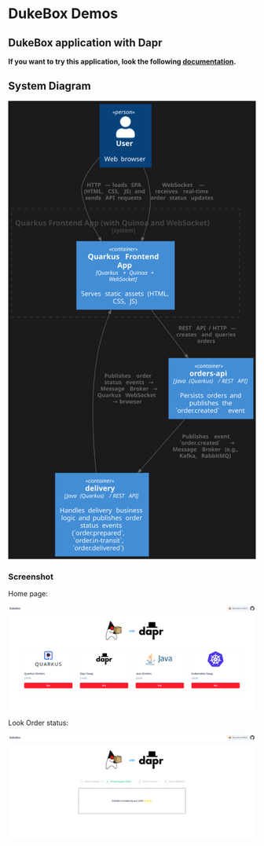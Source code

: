 # DukeBox Demos

## DukeBox application with Dapr

**If you want to try this application, look the following [documentation](/k8s/README.md).**
## System Diagram

![c4-diagram](c4-diagram.svg)

### Screenshot

Home page:

![dukebox-home](dukebox-home.png)

Look Order status:

![dukebox-order-statuses](dukebox-order-statuses.png)
